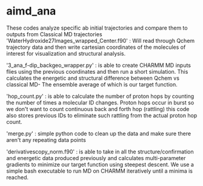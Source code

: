 # aimd_ana
These codes analyze specific ab initial trajectories and compare them to outputs from Classical MD trajectories 
'WaterHydroxide27Images_wrapped_Center.f90' : Will read through Qchem trajectory data and then write cartesian coordinates of the molecules of interest for visualization and structural analysis. 

'3_ana_f-dip_backgeo_wrapper.py' : is able to create CHARMM MD inputs flies using the previous coordinates and then run a short simulation. This calculates the energetic and structural difference between Qchem vs classical MD- The ensemble average of which is our target function. 

'hop_count.py' : is able to calculate the number of proton hops by counting the number of times a molecular ID changes. Proton hops occur in burst so we don't want to count continuous back and forth hop (rattling) this code also stores previous IDs to eliminate such rattling from the actual proton hop count. 

'merge.py' : simple python code to clean up the data and make sure there aren't any repeating data points

'derivativescopy_norm.f90' : is able to take in all the structure/confirmation and energetic data produced previously and calculates multi-parameter gradients to minimize our target function using steepest descent. We use a simple bash executable to run MD on CHARMM iteratively until a minima is reached. 
